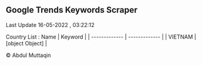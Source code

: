 

## Google Trends Keywords Scraper 
 
Last Update 16-05-2022 , 03:22:12

Country List :
 Name  | Keyword |
| ------------- | ------------- |
| VIETNAM | [object Object] |



© Abdul Muttaqin 
